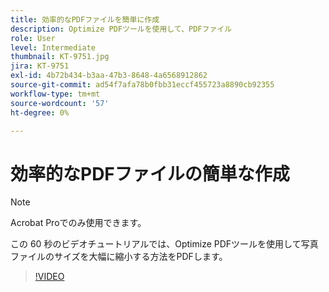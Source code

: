 ```yaml
---
title: 効率的なPDFファイルを簡単に作成
description: Optimize PDFツールを使用して、PDFファイル
role: User
level: Intermediate
thumbnail: KT-9751.jpg
jira: KT-9751
exl-id: 4b72b434-b3aa-47b3-8648-4a6568912862
source-git-commit: ad54f7afa78b0fbb31eccf455723a8890cb92355
workflow-type: tm+mt
source-wordcount: '57'
ht-degree: 0%

---
```


# 効率的なPDFファイルの簡単な作成

>[!NOTE]
>
>Acrobat Proでのみ使用できます。

この 60 秒のビデオチュートリアルでは、Optimize PDFツールを使用して写真ファイルのサイズを大幅に縮小する方法をPDFします。

>[!VIDEO](https://video.tv.adobe.com/v/340077?quality=12&learn=on&hidetitle=true)
